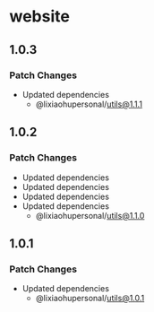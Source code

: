 # website

## 1.0.3

### Patch Changes

- Updated dependencies
  - @lixiaohupersonal/utils@1.1.1

## 1.0.2

### Patch Changes

- Updated dependencies
- Updated dependencies
- Updated dependencies
- Updated dependencies
  - @lixiaohupersonal/utils@1.1.0

## 1.0.1

### Patch Changes

- Updated dependencies
  - @lixiaohupersonal/utils@1.0.1
